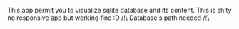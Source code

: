 This app permit you to visualize sqlite database and its content.
This is shity no responsive app but working fine :D
/!\ Database's path needed /!\
